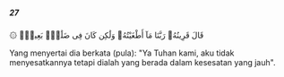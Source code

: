 ##### 27

<span class="ayah">۞ قَالَ قَرِينُهُۥ رَبَّنَا مَآ أَطْغَيْتُهُۥ وَلَٰكِن كَانَ فِى ضَلَٰلٍۭ بَعِيدٍۢ</span>

<span class="ayah_translation">Yang menyertai dia berkata (pula): "Ya Tuhan kami, aku tidak menyesatkannya tetapi dialah yang berada dalam kesesatan yang jauh".</span>
